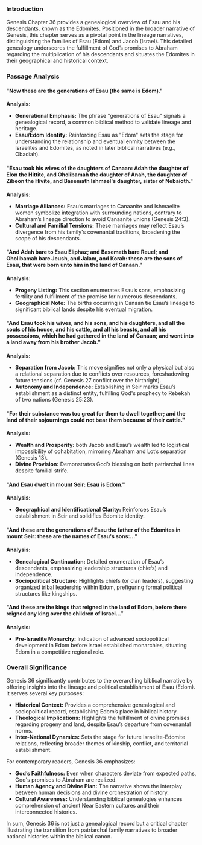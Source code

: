 ### Introduction

Genesis Chapter 36 provides a genealogical overview of Esau and his descendants, known as the Edomites. Positioned in the broader narrative of Genesis, this chapter serves as a pivotal point in the lineage narratives, distinguishing the families of Esau (Edom) and Jacob (Israel). This detailed genealogy underscores the fulfillment of God’s promises to Abraham regarding the multiplication of his descendants and situates the Edomites in their geographical and historical context.

### Passage Analysis

#### "Now these are the generations of Esau (the same is Edom)."

**Analysis:**
- **Generational Emphasis:** The phrase "generations of Esau" signals a genealogical record, a common biblical method to validate lineage and heritage.
- **Esau/Edom Identity:** Reinforcing Esau as "Edom" sets the stage for understanding the relationship and eventual enmity between the Israelites and Edomites, as noted in later biblical narratives (e.g., Obadiah).

#### "Esau took his wives of the daughters of Canaan: Adah the daughter of Elon the Hittite, and Oholibamah the daughter of Anah, the daughter of Zibeon the Hivite, and Basemath Ishmael's daughter, sister of Nebaioth."

**Analysis:**
- **Marriage Alliances:** Esau’s marriages to Canaanite and Ishmaelite women symbolize integration with surrounding nations, contrary to Abraham’s lineage direction to avoid Canaanite unions (Genesis 24:3).
- **Cultural and Familial Tensions:** These marriages may reflect Esau’s divergence from his family's covenantal traditions, broadening the scope of his descendants.

#### "And Adah bare to Esau Eliphaz; and Basemath bare Reuel; and Oholibamah bare Jeush, and Jalam, and Korah: these are the sons of Esau, that were born unto him in the land of Canaan."

**Analysis:**
- **Progeny Listing:** This section enumerates Esau’s sons, emphasizing fertility and fulfillment of the promise for numerous descendants.
- **Geographical Note:** The births occurring in Canaan tie Esau’s lineage to significant biblical lands despite his eventual migration.

#### "And Esau took his wives, and his sons, and his daughters, and all the souls of his house, and his cattle, and all his beasts, and all his possessions, which he had gathered in the land of Canaan; and went into a land away from his brother Jacob."

**Analysis:**
- **Separation from Jacob:** This move signifies not only a physical but also a relational separation due to conflicts over resources, foreshadowing future tensions (cf. Genesis 27 conflict over the birthright).
- **Autonomy and Independence:** Establishing in Seir marks Esau’s establishment as a distinct entity, fulfilling God's prophecy to Rebekah of two nations (Genesis 25:23).

#### "For their substance was too great for them to dwell together; and the land of their sojournings could not bear them because of their cattle."

**Analysis:**
- **Wealth and Prosperity:** both Jacob and Esau’s wealth led to logistical impossibility of cohabitation, mirroring Abraham and Lot’s separation (Genesis 13).
- **Divine Provision:** Demonstrates God’s blessing on both patriarchal lines despite familial strife.

#### "And Esau dwelt in mount Seir: Esau is Edom."

**Analysis:**
- **Geographical and Identificational Clarity:** Reinforces Esau’s establishment in Seir and solidifies Edomite identity.

#### "And these are the generations of Esau the father of the Edomites in mount Seir: these are the names of Esau's sons:..."

**Analysis:**
- **Genealogical Continuation:** Detailed enumeration of Esau’s descendants, emphasizing leadership structures (chiefs) and independence.
- **Sociopolitical Structure:** Highlights chiefs (or clan leaders), suggesting organized tribal leadership within Edom, prefiguring formal political structures like kingships.

#### "And these are the kings that reigned in the land of Edom, before there reigned any king over the children of Israel...”

**Analysis:**
- **Pre-Israelite Monarchy:** Indication of advanced sociopolitical development in Edom before Israel established monarchies, situating Edom in a competitive regional role.

### Overall Significance

Genesis 36 significantly contributes to the overarching biblical narrative by offering insights into the lineage and political establishment of Esau (Edom). It serves several key purposes:
- **Historical Context:** Provides a comprehensive genealogical and sociopolitical record, establishing Edom’s place in biblical history.
- **Theological Implications:** Highlights the fulfillment of divine promises regarding progeny and land, despite Esau’s departure from covenantal norms.
- **Inter-National Dynamics:** Sets the stage for future Israelite-Edomite relations, reflecting broader themes of kinship, conflict, and territorial establishment.

For contemporary readers, Genesis 36 emphasizes:
- **God’s Faithfulness:** Even when characters deviate from expected paths, God's promises to Abraham are realized.
- **Human Agency and Divine Plan:** The narrative shows the interplay between human decisions and divine orchestration of history.
- **Cultural Awareness:** Understanding biblical genealogies enhances comprehension of ancient Near Eastern cultures and their interconnected histories. 

In sum, Genesis 36 is not just a genealogical record but a critical chapter illustrating the transition from patriarchal family narratives to broader national histories within the biblical canon.